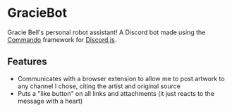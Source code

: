# GracieBot
Gracie Bell's personal robot assistant! A Discord bot made using the [Commando](https://github.com/discordjs/Commando) framework for [Discord.js](https://github.com/discordjs/discord.js).
## Features
- Communicates with a browser extension to allow me to post artwork to any channel I chose, citing the artist and original source
- Puts a "like button" on all links and attachments (it just reacts to the message with a heart)
